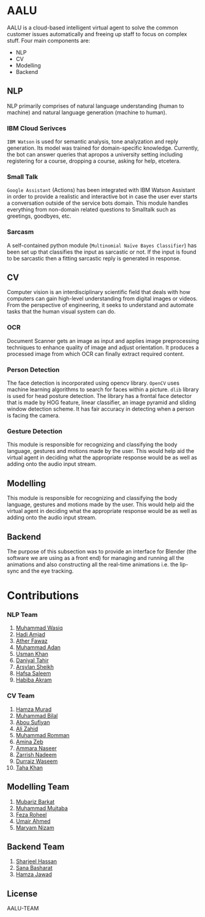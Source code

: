 
# AALU


AALU is a cloud-based intelligent virtual agent to solve the common customer issues automatically and freeing up staff to focus on complex stuff. Four main components are:

  - NLP
  - CV
  - Modelling
  - Backend

## NLP
NLP primarily comprises of natural language understanding (human to machine) and natural language generation (machine to human).
### IBM Cloud Serivces
   `IBM Watson` is used for semantic analysis, tone analyzation and reply generation. Its model was trained for domain-specific knowledge. Currently, the bot can answer queries that apropos a university setting including registering for a course, dropping a course, asking for help, etcetera.  
### Small Talk
`Google Assistant` (Actions) has been integrated with IBM Watson Assistant in order to provide a realistic and interactive bot in case the user ever starts a conversation outside of the service bots domain. This module handles everything from non-domain related questions to Smalltalk such as greetings, goodbyes, etc. 
### Sarcasm
A self-contained python module (`Multinomial Naïve Bayes Classifier`) has been set up that classifies the input as sarcastic or not. If the input is found to be sarcastic then a fitting sarcastic reply is generated in response.  

## CV
Computer vision is an interdisciplinary scientific field that deals with how computers can gain high-level understanding from digital images or videos. From the perspective of engineering, it seeks to understand and automate tasks that the human visual system can do.
### OCR
Document Scanner gets an image as input and applies image preprocessing techniques to enhance quality of image and adjust orientation. It produces a processed image from which OCR can finally extract required content.

### Person Detection
 The face detection is incorporated using opencv library. `OpenCV` uses machine learning algorithms to search for faces within a picture. `dlib` library is used for head posture detection. The library has a frontal face detector that is made by HOG feature, linear classifier, an image pyramid and sliding window detection scheme. It has fair accuracy in detecting when a person is facing the camera.

### Gesture Detection
This module is responsible for recognizing and classifying the body language, gestures and motions made by the user.  This would help aid the virtual agent in deciding what the appropriate response would be as well as adding onto the audio input stream.

## Modelling
This module is responsible for recognizing and classifying the body language, gestures and motions made by the user.  This would help aid the virtual agent in deciding what the appropriate response would be as well as adding onto the audio input stream.

## Backend
The purpose of this subsection was to provide an interface for Blender (the software we are using as a front end) for managing and running all the animations and also constructing all the real-time animations i.e. the lip-sync and the eye tracking.

# Contributions
### NLP Team
1. [Muhammad Wasiq]()
2. [Hadi Amjad](https://github.com/hadiamjad)
3. [Ather Fawaz]()
4. [Muhammad Adan]()
5. [Usman Khan]()
6. [Daniyal Tahir]()
7. [Arsylan Sheikh]()
8. [Hafsa Saleem]()
9. [Habiba Akram]()

### CV Team
1. [Hamza Murad](https://github.com/hamza-murad)
2. [Muhammad Bilal]()
3. [Abou Sufiyan]()
4. [Ali Zahid]()
5. [Muhammad Romman]()
6. [Amina Zeb]()
7. [Ammara Naseer]()
8. [Zarrish Nadeem]()
9. [Durraiz Waseem]()
10. [Taha Khan]()

## Modelling Team
1. [Mubariz Barkat]()
2. [Muhammad Mujtaba]()
3. [Feza Roheel]()
4. [Umair Ahmed]()
5. [Maryam Nizam](https://github.com/MaryamNizam)

## Backend Team
1. [Sharjeel Hassan]()
2. [Sana Basharat]()
3. [Hamza Jawad]()

License
----
AALU-TEAM
